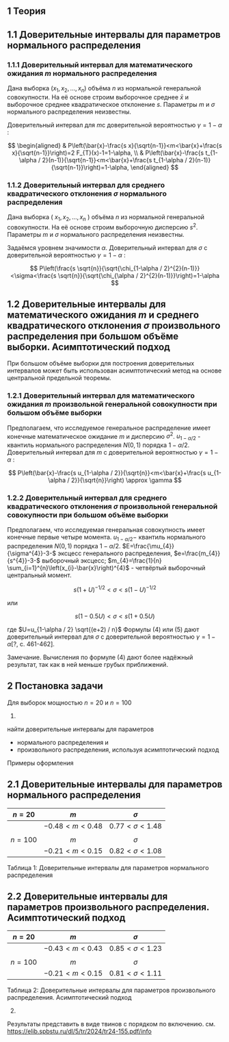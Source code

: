 ## 1 Теория

## 1.1 Доверительные интервалы для параметров нормального распределения

### 1.1.1 Доверительный интервал для математического ожидания $m$ нормального распределения

Дана выборка $\left(x_{1}, x_{2}, \ldots, x_{n}\right)$ объёма $n$ из нормальной генеральной совокупности. На её основе
строим выборочное среднее $\bar{x}$ и выборочное среднее квадратическое отклонение $s$. Параметры $m$ и $\sigma$
нормального распределения неизвестны.

Доверительный интервал для $m \mathrm{c}$ доверительной вероятностью $\gamma=1-\alpha$ :

$$
\begin{aligned}
& P\left(\bar{x}-\frac{s x}{\sqrt{n-1}}<m<\bar{x}+\frac{s x}{\sqrt{n-1}}\right)=2 F_{T}(x)-1=1-\alpha, \\
& P\left(\bar{x}-\frac{s t_{1-\alpha / 2}(n-1)}{\sqrt{n-1}}<m<\bar{x}+\frac{s t_{1-\alpha / 2}(n-1)}{\sqrt{n-1}}\right)=1-\alpha,
\end{aligned}
$$

### 1.1.2 Доверительный интервал для среднего квадратического отклонения $\sigma$ нормального распределения

Дана выборка ( $x_{1}, x_{2}, \ldots, x_{n}$ ) объёма $n$ из нормальной генеральной совокупности. На её основе строим
выборочную дисперсию $s^{2}$. Параметры $m$ и $\sigma$ нормального распределения неизвестны.

Задаёмся уровнем значимости $\alpha$.
Доверительный интервал для $\sigma$ с доверительной вероятностью $\gamma=1-\alpha$ :

$$
P\left(\frac{s \sqrt{n}}{\sqrt{\chi_{1-\alpha / 2}^{2}(n-1)}}<\sigma<\frac{s \sqrt{n}}{\sqrt{\chi_{\alpha / 2}^{2}(n-1)}}\right)=1-\alpha
$$

## 1.2 Доверительные интервалы для математического ожидания $m$ и среднего квадратического отклонения $\sigma$ произвольного распределения при большом объёме выборки. Асимптотический подход

При большом объёме выборки для построения доверительных интервалов может быть использован асимптотический метод на
основе центральной предельной теоремы.

### 1.2.1 Доверительный интервал для математического ожидания $m$ произвольной генеральной совокупности при большом объёме выборки

Предполагаем, что исследуемое генеральное распределение имеет конечные математическое ожидание $m$ и
дисперсию $\sigma^{2}$.
$u_{1-\alpha / 2}$ - квантиль нормального распределения $N(0,1)$ порядка $1-\alpha / 2$.
Доверительный интервал для $m$ с доверительной вероятностью $\gamma=1-\alpha$ :

$$
P\left(\bar{x}-\frac{s u_{1-\alpha / 2}}{\sqrt{n}}<m<\bar{x}+\frac{s u_{1-\alpha / 2}}{\sqrt{n}}\right) \approx \gamma
$$

### 1.2.2 Доверительный интервал для среднего квадратического отклонения $\sigma$ произвольной генеральной совокупности при большом объёме выборки

Предполагаем, что исследуемая генеральная совокупность имеет конечные первые четыре момента.
$u_{1-\alpha / 2}-$ квантиль нормального распределения $N(0,1)$ порядка $1-\alpha / 2$.
$E=\frac{\mu_{4}}{\sigma^{4}}-3-$ эксцесс генерального распределения, $e=\frac{m_{4}}{s^{4}}-3-$ выборочный
эксцесс; $m_{4}=\frac{1}{n} \sum_{i=1}^{n}\left(x_{i}-\bar{x}\right)^{4}$ - четвёртый выборочный центральный момент.

$$
s(1+U)^{-1 / 2}<\sigma<s(1-U)^{-1 / 2}
$$

или

$$
s(1-0.5 U)<\sigma<s(1+0.5 U)
$$

где $U=u_{1-\alpha / 2} \sqrt{(e+2) / n}$
Формулы (4) или (5) дают доверительный интервал для $\sigma$ с доверительной вероятностью $\gamma=1-\alpha[?$, с.
461-462].

Замечание. Вычисления по формуле (4) дают более надёжный результат, так как в ней меньше грубых приближений.

## 2 Постановка задачи

Для выборок мощностью $n=20$ и $n=100$

1.

найти доверительные интервалы для параметров

- нормального распределения и
- произвольного распределения, используя асимптотический подход

Примеры оформления

## 2.1 Доверительные интервалы для параметров нормального распределения

| $n=20$  |      $m$       |      $\sigma$      |
|:-------:|:--------------:|:------------------:|
|         | $-0.48<m<0.48$ | $0.77<\sigma<1.48$ |
|         |                |                    |
| $n=100$ |      $m$       |      $\sigma$      |
|         | $-0.21<m<0.15$ | $0.82<\sigma<1.08$ |

Таблица 1: Доверительные интервалы для параметров нормального распределения

## 2.2 Доверительные интервалы для параметров произвольного распределения. Асимптотический подход

| $n=20$  |      $m$       |      $\sigma$      |
|:-------:|:--------------:|:------------------:|
|         | $-0.43<m<0.43$ | $0.85<\sigma<1.23$ |
|         |                |                    |
| $n=100$ |      $m$       |      $\sigma$      |
|         | $-0.21<m<0.15$ | $0.81<\sigma<1.11$ |

Таблица 2: Доверительные интервалы для параметров произвольного распределения. Асимптотический подход

2.

Результаты представить в виде твинов с порядком по включению. см. https://elib.spbstu.ru/dl/5/tr/2024/tr24-155.pdf/info

